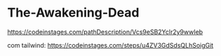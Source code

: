 # The-Awakening-Dead
https://codeinstages.com/pathDescription/Vcs9eSB2Yclr2y9wwIeb

com tailwind:
https://codeinstages.com/steps/u4ZV3GdSdsQLhSoigGit
